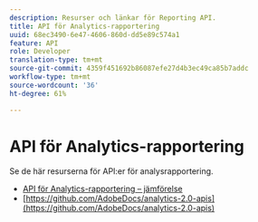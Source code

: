 ```yaml
---
description: Resurser och länkar för Reporting API.
title: API för Analytics-rapportering
uuid: 68ec3490-6e47-4606-860d-dd5e89c574a1
feature: API
role: Developer
translation-type: tm+mt
source-git-commit: 4359f451692b86087efe27d4b3ec49ca85b7addc
workflow-type: tm+mt
source-wordcount: '36'
ht-degree: 61%

---
```



# API för Analytics-rapportering

Se de här resurserna för API:er för analysrapportering.

* [API för Analytics-rapportering – jämförelse](api-comparison.md)
* [https://github.com/AdobeDocs/analytics-2.0-apis](https://github.com/AdobeDocs/analytics-2.0-apis)
